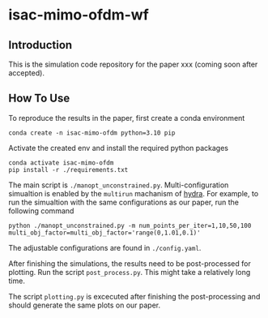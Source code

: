 # isac-mimo-ofdm-wf

## Introduction
This is the simulation code repository for the paper xxx (coming soon after accepted).

## How To Use
To reproduce the results in the paper, first create a conda environment
```
conda create -n isac-mimo-ofdm python=3.10 pip
```

Activate the created env and install the required python packages
```
conda activate isac-mimo-ofdm
pip install -r ./requirements.txt
```

The main script is `./manopt_unconstrained.py`. Multi-configuration simualtion is enabled by the `multirun` machanism of [hydra](https://hydra.cc/). For example, to run the simualtion with the same configurations as our paper, run the following command
```
python ./manopt_unconstrained.py -m num_points_per_iter=1,10,50,100 multi_obj_factor=multi_obj_factor='range(0,1.01,0.1)'
```
The adjustable configurations are found in `./config.yaml`.

After finishing the simulations, the results need to be post-processed for plotting. Run the script `post_process.py`. This might take a relatively long time.

The script `plotting.py` is excecuted after finishing the post-processing and should generate the same plots on our paper.
